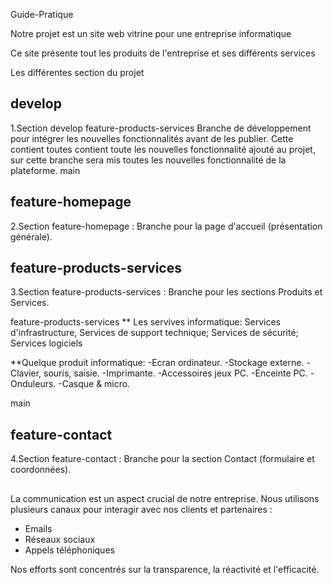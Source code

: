 Guide-Pratique

Notre projet est un site web vitrine pour une entreprise informatique

Ce site présente tout les produits de l'entreprise et ses différents services 

Les différentes section du projet

## develop

1.Section develop
 feature-products-services
Branche de développement pour intégrer les nouvelles fonctionnalités avant de les publier. Cette contient toutes contient toute les nouvelles fonctionnalité ajouté au projet, sur cette branche sera mis toutes les nouvelles fonctionnalité de la plateforme.
 main

## feature-homepage
2.Section feature-homepage : Branche pour la page d'accueil (présentation générale).

## feature-products-services
3.Section feature-products-services : Branche pour les sections Produits et Services.

feature-products-services
** Les servives informatique:
Services d'infrastructure, Services de support technique; Services de sécurité; Services logiciels

**Quelque produit informatique:
-Ecran ordinateur.
-Stockage externe.
-Clavier, souris, saisie.
-Imprimante.
-Accessoires jeux PC.
-Enceinte PC.
-Onduleurs.
-Casque & micro.

 main
## feature-contact
4.Section feature-contact : Branche pour la section Contact (formulaire et coordonnées).

##
La communication est un aspect crucial de notre entreprise. Nous utilisons plusieurs canaux pour interagir avec nos clients et partenaires :
- Emails
- Réseaux sociaux
- Appels téléphoniques

Nos efforts sont concentrés sur la transparence, la réactivité et l'efficacité.




